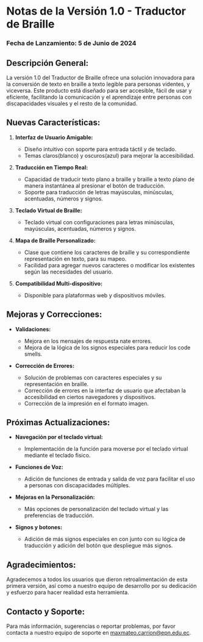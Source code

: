 # Notas de la Versión 1.0 - Traductor de Braille

### Fecha de Lanzamiento: 5 de Junio de 2024

## Descripción General:
La versión 1.0 del Traductor de Braille ofrece una solución innovadora para la conversión de texto en braille a texto legible para personas videntes, y viceversa. Este producto está diseñado para ser accesible, fácil de usar y eficiente, facilitando la comunicación y el aprendizaje entre personas con discapacidades visuales y el resto de la comunidad.

## Nuevas Características:
1. **Interfaz de Usuario Amigable:**
   - Diseño intuitivo con soporte para entrada táctil y de teclado.
   - Temas claros(blanco) y oscuros(azul) para mejorar la accesibilidad.

2. **Traducción en Tiempo Real:**
   - Capacidad de traducir texto plano a braille y braille a texto plano de manera instantánea al presionar el botón de traducción.
   - Soporte para traducción de letras mayúsculas, minúsculas, acentuadas, números y signos.

3. **Teclado Virtual de Braille:**
   - Teclado virtual con configuraciones para letras minúsculas, mayúsculas, acentuadas, números y signos.

4. **Mapa de Braille Personalizado:**
   - Clase que contiene los caracteres de braille y su correspondiente representación en texto, para su mapeo.
   - Facilidad para agregar nuevos caracteres o modificar los existentes según las necesidades del usuario.

5. **Compatibilidad Multi-dispositivo:**
   - Disponible para plataformas web y dispositivos móviles.

## Mejoras y Correcciones:
- **Validaciones:**
  - Mejora en los mensajes de respuesta nate errores.
  - Mejora de la lógica de los signos especiales para reducir los code smells.

- **Corrección de Errores:**
  - Solución de problemas con caracteres especiales y su representación en braille.
  - Corrección de errores en la interfaz de usuario que afectaban la accesibilidad en ciertos navegadores y dispositivos.
  - Corrección de la impresión en el formato imagen.

## Próximas Actualizaciones:
- **Navegación por el teclado virtual:**
  - Implementación de la función para moverse por el teclado virtual mediante el teclado fisico.
  
- **Funciones de Voz:**
  - Adición de funciones de entrada y salida de voz para facilitar el uso a personas con discapacidades múltiples.

- **Mejoras en la Personalización:**
  - Más opciones de personalización del teclado virtual y las preferencias de traducción.

- **Signos y botones:**
  - Adición de más signos especiales en con junto con su lógica de traducción y adición del botón que despliegue más signos.

## Agradecimientos:
Agradecemos a todos los usuarios que dieron retroalimentación de esta primera versión, así como a nuestro equipo de desarrollo por su dedicación y esfuerzo para hacer realidad esta herramienta.

## Contacto y Soporte:
Para más información, sugerencias o reportar problemas, por favor contacta a nuestro equipo de soporte en [maxmateo.carrion@epn.edu.ec](mailto:maxmateo.carrion@epn.edu.ec).
